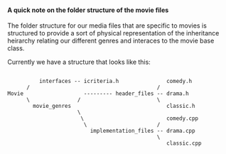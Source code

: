 #### A quick note on the folder structure of the movie files

The folder structure for our media files that are specific to movies is structured to provide a sort of physical representation of the inheritance heirarchy relating our different genres and interaces to the movie base class.

Currently we have a structure that looks like this:
        
```
        
          interfaces -- icriteria.h               comedy.h
      /                                        /  
Movie                   --------- header_files -- drama.h
      \               /                        \  
        movie_genres                              classic.h
                      \                           
                       \                          comedy.cpp
                        \                      /  
                          implementation_files -- drama.cpp
                                               \  
                                                  classic.cpp
```
